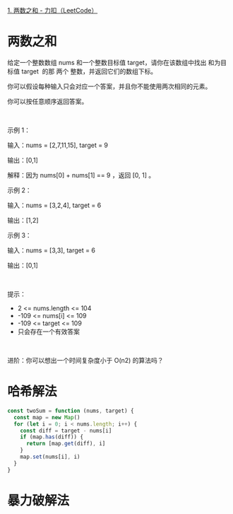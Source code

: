 [1. 两数之和 - 力扣（LeetCode）](https://leetcode.cn/problems/two-sum/description/?envType=study-plan-v2&envId=top-100-liked)

# 两数之和

给定一个整数数组 nums 和一个整数目标值 target，请你在该数组中找出 和为目标值 target  的那 两个 整数，并返回它们的数组下标。

你可以假设每种输入只会对应一个答案，并且你不能使用两次相同的元素。

你可以按任意顺序返回答案。

 

示例 1：

输入：nums = [2,7,11,15], target = 9

输出：[0,1]

解释：因为 nums[0] + nums[1] == 9 ，返回 [0, 1] 。

示例 2：

输入：nums = [3,2,4], target = 6

输出：[1,2]

示例 3：

输入：nums = [3,3], target = 6

输出：[0,1]

 

提示：

- 2 <= nums.length <= 104
- -109 <= nums[i] <= 109
- -109 <= target <= 109
- 只会存在一个有效答案

 

进阶：你可以想出一个时间复杂度小于 O(n2) 的算法吗？

# 哈希解法

```js
const twoSum = function (nums, target) {
  const map = new Map()
  for (let i = 0; i < nums.length; i++) {
    const diff = target - nums[i]
    if (map.has(diff)) {
      return [map.get(diff), i]
    }
    map.set(nums[i], i)
  }
}
```

# 暴力破解法
